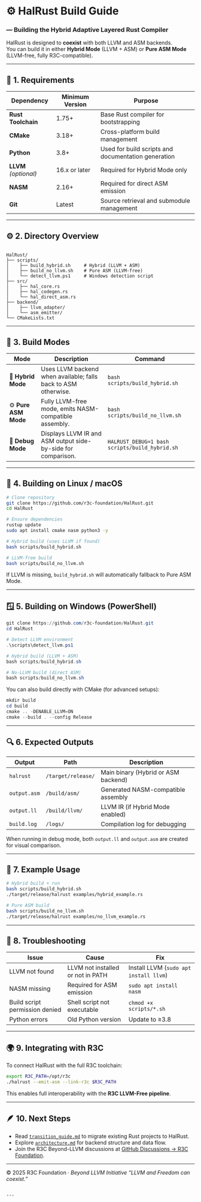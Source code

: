 # ⚙️ HalRust Build Guide  
### — Building the Hybrid Adaptive Layered Rust Compiler

HalRust is designed to **coexist** with both LLVM and ASM backends.  
You can build it in either **Hybrid Mode** (LLVM + ASM) or **Pure ASM Mode** (LLVM-free, fully R3C-compatible).

---

## 🧭 1. Requirements

| Dependency | Minimum Version | Purpose |
|-------------|-----------------|----------|
| **Rust Toolchain** | 1.75+ | Base Rust compiler for bootstrapping |
| **CMake** | 3.18+ | Cross-platform build management |
| **Python** | 3.8+ | Used for build scripts and documentation generation |
| **LLVM** *(optional)* | 16.x or later | Required for Hybrid Mode only |
| **NASM** | 2.16+ | Required for direct ASM emission |
| **Git** | Latest | Source retrieval and submodule management |

---

## ⚙️ 2. Directory Overview

```

HalRust/
├── scripts/
│    ├── build_hybrid.sh     # Hybrid (LLVM + ASM)
│    ├── build_no_llvm.sh    # Pure ASM (LLVM-free)
│    └── detect_llvm.ps1     # Windows detection script
├── src/
│    ├── hal_core.rs
│    ├── hal_codegen.rs
│    └── hal_direct_asm.rs
├── backend/
│    ├── llvm_adapter/
│    └── asm_emitter/
└── CMakeLists.txt

````

---

## 🧩 3. Build Modes

| Mode | Description | Command |
|------|--------------|----------|
| 🧠 **Hybrid Mode** | Uses LLVM backend when available; falls back to ASM otherwise. | `bash scripts/build_hybrid.sh` |
| ⚙️ **Pure ASM Mode** | Fully LLVM-free mode, emits NASM-compatible assembly. | `bash scripts/build_no_llvm.sh` |
| 🧪 **Debug Mode** | Displays LLVM IR and ASM output side-by-side for comparison. | `HALRUST_DEBUG=1 bash scripts/build_hybrid.sh` |

---

## 🧰 4. Building on Linux / macOS

```bash
# Clone repository
git clone https://github.com/r3c-foundation/HalRust.git
cd HalRust

# Ensure dependencies
rustup update
sudo apt install cmake nasm python3 -y

# Hybrid build (uses LLVM if found)
bash scripts/build_hybrid.sh

# LLVM-free build
bash scripts/build_no_llvm.sh
````

If LLVM is missing, `build_hybrid.sh` will automatically fallback to Pure ASM Mode.

---

## 🪟 5. Building on Windows (PowerShell)

```powershell
git clone https://github.com/r3c-foundation/HalRust.git
cd HalRust

# Detect LLVM environment
.\scripts\detect_llvm.ps1

# Hybrid build (LLVM + ASM)
bash scripts/build_hybrid.sh

# No-LLVM build (direct ASM)
bash scripts/build_no_llvm.sh
```

You can also build directly with CMake (for advanced setups):

```powershell
mkdir build
cd build
cmake .. -DENABLE_LLVM=ON
cmake --build . --config Release
```

---

## 🔍 6. Expected Outputs

| Output       | Path               | Description                         |
| ------------ | ------------------ | ----------------------------------- |
| `halrust`    | `/target/release/` | Main binary (Hybrid or ASM backend) |
| `output.asm` | `/build/asm/`      | Generated NASM-compatible assembly  |
| `output.ll`  | `/build/llvm/`     | LLVM IR (if Hybrid Mode enabled)    |
| `build.log`  | `/logs/`           | Compilation log for debugging       |

When running in debug mode, both `output.ll` and `output.asm` are created for visual comparison.

---

## 🧪 7. Example Usage

```bash
# Hybrid build + run
bash scripts/build_hybrid.sh
./target/release/halrust examples/hybrid_example.rs

# Pure ASM build
bash scripts/build_no_llvm.sh
./target/release/halrust examples/no_llvm_example.rs
```

---

## 🧩 8. Troubleshooting

| Issue                          | Cause                             | Fix                                    |
| ------------------------------ | --------------------------------- | -------------------------------------- |
| LLVM not found                 | LLVM not installed or not in PATH | Install LLVM (`sudo apt install llvm`) |
| NASM missing                   | Required for ASM emission         | `sudo apt install nasm`                |
| Build script permission denied | Shell script not executable       | `chmod +x scripts/*.sh`                |
| Python errors                  | Old Python version                | Update to ≥3.8                         |

---

## 🌍 9. Integrating with R3C

To connect HalRust with the full R3C toolchain:

```bash
export R3C_PATH=/opt/r3c
./halrust --emit-asm --link-r3c $R3C_PATH
```

This enables full interoperability with the **R3C LLVM-Free pipeline**.

---

## 🪶 10. Next Steps

* Read [`transition_guide.md`](transition_guide.md) to migrate existing Rust projects to HalRust.
* Explore [`architecture.md`](architecture.md) for backend structure and data flow.
* Join the R3C Beyond-LLVM discussions at [GitHub Discussions → R3C Foundation](https://github.com/r3c-foundation).

---

© 2025 R3C Foundation · *Beyond LLVM Initiative*
*“LLVM and Freedom can coexist.”*

```

---
